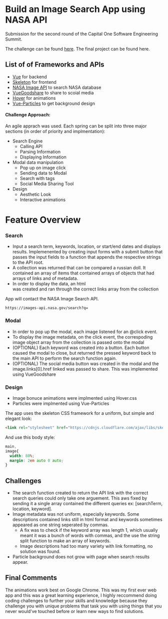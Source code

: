 # Build an Image Search App using NASA API

Submission for the second round of the Capital One Software Engineering Summit. 

The challenge can be found [here](https://www.mindsumo.com/contests/nasa-image-archive).
The final project can be found here.

## List of of Frameworks and APIs
* [Vue](https://vuejs.org/) for backend
* [Skeleton](http://getskeleton.com/) for frontend
* [NASA Image API](https://api.nasa.gov/api.html#Images) to search NASA database
* [VueGoodshare](https://github.com/koddr/vue-goodshare/blob/master/src/VueGoodshare.vue) to share to scoial media
* [Hover](https://github.com/IanLunn/Hover) for animations
* [Vue-Particles](https://github.com/creotip/vue-particles) to get background design

#### Challenge Approach:
An agile apprach was used. Each spring can be split into three major sections (in order of priority and implmentation):
* Search Engine
  * Calling API
  * Parsing Information
  * Displaying Information
* Modal data manipulation
  * Pop up on image click
  * Sending data to Modal
  * Search with tags
  * Social Media Sharing Tool
* Design
  * Aesthetic Look
  * Interactive animations

# Feature Overview

### Search
* Input a search term, keywords, location, or start/end dates and displays results. Implemenented by creating input forms with a submit button that passes the input fields to a function that appends the respective strings to the API root.
* A collection was returned that can be compared a russian doll. It contained an array of items that contained arrays of objects that had arrays of links and of metadata.
* In order to display the data, an html <section> was created and ran through the correct links array from the collection

App will contact the NASA Image Search API.

`https://images-api.nasa.gov/search?q=`

### Modal
* In order to pop up the modal, each image listened for an @click event.
* To display the image metadata, on the click event, the correspoding image object array from the collection is passed onto the modal
* (OPTIONAL) Each keyword was created into a button. Each button caused the modal to close, but returned the pressed keyword back to the main API to perform the search function again.
* (OPTIONAL) The social media button was created in the modal and the image.links[0].href linked was passed to share. This was implemented using VueGoodshare

### Design
* Image bonuce animations were implmented using Hover.css
* Particles were implmented using Vue-Particles

The app uses the skeleton CSS framework for a uniform, but simple and elegant look:

```html
<link rel="stylesheet" href="https://cdnjs.cloudflare.com/ajax/libs/skeleton/2.0.4/skeleton.min.css">
```

And use this body style:

```css
main,
image{
  width: 80%;
  margin: 2em auto 0 auto;
}
```
## Challenges
* The search function created to return the API link with the correct search queries could only take one arguement. This aws fixed by sending it a single array contained the different queries ex: [searchTerm, location, keyword].
* Image metadata was not uniform, especially keywords. Some descriptions contained links still in html format and keywords sometimes appeared as one string seperated by commas.
  * A fix was to check if the keyword array was length 1, which usually meant it was a bunch of words with commas, and the use the string split function to make an array of keywords.
  * Image descriptions had too many variety with link formatting, no solution was found.
* Particle background does not grow with page when search results appear.

## Final Comments
The animations work best on Google Chrome. This was my first ever web app and this was a great learning experience, I highly reccommend doing coding challenges to further your skills and knowledge because they challenge you with unique problems that task you with using things that you never would've touched before or learn new ways to find solutions.
